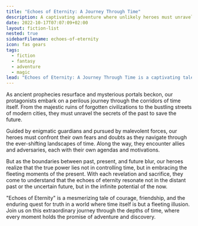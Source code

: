 ```yaml
---
title: "Echoes of Eternity: A Journey Through Time"
description: A captivating adventure where unlikely heroes must unravel ancient prophecies and confront malevolent forces across the corridors of time to save the future, discovering that true power lies in embracing the present moment.
date: 2022-10-17T07:07:09+02:00
layout: fiction-list
nested: true
sidebarFilename: echoes-of-eternity
icon: fas gears
tags:
  - fiction
  - fantasy
  - adventure
  - magic
lead: "Echoes of Eternity: A Journey Through Time is a captivating tale that blends elements of fantasy, adventure, and mystery. Set in a world where time is both fluid and immutable, the story follows a group of unlikely heroes who discover a hidden truth that spans across centuries."
---
```


As ancient prophecies resurface and mysterious portals beckon, our protagonists embark on a perilous journey through the corridors of time itself. From the majestic ruins of forgotten civilizations to the bustling streets of modern cities, they must unravel the secrets of the past to save the future.

Guided by enigmatic guardians and pursued by malevolent forces, our heroes must confront their own fears and doubts as they navigate through the ever-shifting landscapes of time. Along the way, they encounter allies and adversaries, each with their own agendas and motivations.

But as the boundaries between past, present, and future blur, our heroes realize that the true power lies not in controlling time, but in embracing the fleeting moments of the present. With each revelation and sacrifice, they come to understand that the echoes of eternity resonate not in the distant past or the uncertain future, but in the infinite potential of the now.

"Echoes of Eternity" is a mesmerizing tale of courage, friendship, and the enduring quest for truth in a world where time itself is but a fleeting illusion. Join us on this extraordinary journey through the depths of time, where every moment holds the promise of adventure and discovery.